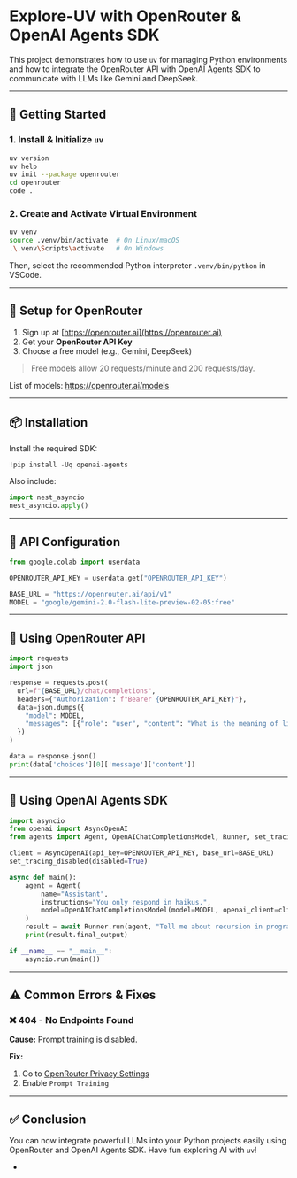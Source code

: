 
# Explore-UV with OpenRouter & OpenAI Agents SDK

This project demonstrates how to use `uv` for managing Python environments and how to integrate the OpenRouter API with OpenAI Agents SDK to communicate with LLMs like Gemini and DeepSeek.

---

## 🚀 Getting Started

### 1. Install & Initialize `uv`

```bash
uv version
uv help
uv init --package openrouter
cd openrouter
code .
```

### 2. Create and Activate Virtual Environment

```bash
uv venv
source .venv/bin/activate  # On Linux/macOS
.\.venv\Scripts\activate   # On Windows
```

Then, select the recommended Python interpreter `.venv/bin/python` in VSCode.

---

## 🔑 Setup for OpenRouter

1. Sign up at [https://openrouter.ai](https://openrouter.ai)
2. Get your **OpenRouter API Key**
3. Choose a free model (e.g., Gemini, DeepSeek)

> Free models allow 20 requests/minute and 200 requests/day.

List of models: https://openrouter.ai/models

---

## 📦 Installation

Install the required SDK:

```python
!pip install -Uq openai-agents
```

Also include:

```python
import nest_asyncio
nest_asyncio.apply()
```

---

## 🔐 API Configuration

```python
from google.colab import userdata

OPENROUTER_API_KEY = userdata.get("OPENROUTER_API_KEY")

BASE_URL = "https://openrouter.ai/api/v1"
MODEL = "google/gemini-2.0-flash-lite-preview-02-05:free"
```

---

## 💬 Using OpenRouter API

```python
import requests
import json

response = requests.post(
  url=f"{BASE_URL}/chat/completions",
  headers={"Authorization": f"Bearer {OPENROUTER_API_KEY}"},
  data=json.dumps({
    "model": MODEL,
    "messages": [{"role": "user", "content": "What is the meaning of life?"}]
  })
)

data = response.json()
print(data['choices'][0]['message']['content'])
```

---

## 🤖 Using OpenAI Agents SDK

```python
import asyncio
from openai import AsyncOpenAI
from agents import Agent, OpenAIChatCompletionsModel, Runner, set_tracing_disabled

client = AsyncOpenAI(api_key=OPENROUTER_API_KEY, base_url=BASE_URL)
set_tracing_disabled(disabled=True)

async def main():
    agent = Agent(
        name="Assistant",
        instructions="You only respond in haikus.",
        model=OpenAIChatCompletionsModel(model=MODEL, openai_client=client),
    )
    result = await Runner.run(agent, "Tell me about recursion in programming.")
    print(result.final_output)

if __name__ == "__main__":
    asyncio.run(main())
```

---

## ⚠️ Common Errors & Fixes

### ❌ 404 - No Endpoints Found

**Cause:** Prompt training is disabled.

**Fix:**
1. Go to [OpenRouter Privacy Settings](https://openrouter.ai/settings/privacy)
2. Enable `Prompt Training`

---

## ✅ Conclusion

You can now integrate powerful LLMs into your Python projects easily using OpenRouter and OpenAI Agents SDK. Have fun exploring AI with `uv`!

-